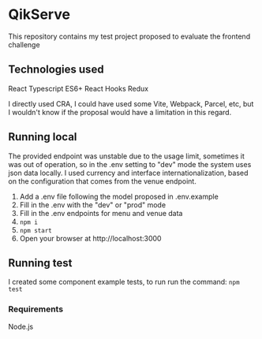 # QikServe

This repository contains my test project proposed to evaluate the frontend challenge

## Technologies used

React
Typescript
ES6+
React Hooks
Redux

I directly used CRA, I could have used some Vite, Webpack, Parcel, etc, but I wouldn't know if the proposal would have a limitation in this regard.

## Running local

The provided endpoint was unstable due to the usage limit, sometimes it was out of operation, so in the .env setting to "dev" mode the system uses json data locally. I used currency and interface internationalization, based on the configuration that comes from the venue endpoint.

1. Add a .env file following the model proposed in .env.example
2. Fill in the .env with the "dev" or "prod" mode
3. Fill in the .env endpoints for menu and venue data
4. `npm i`
5. `npm start`
6. Open your browser at http://localhost:3000

## Running test

I created some component example tests, to run run the command:
`npm test`

### Requirements

Node.js
